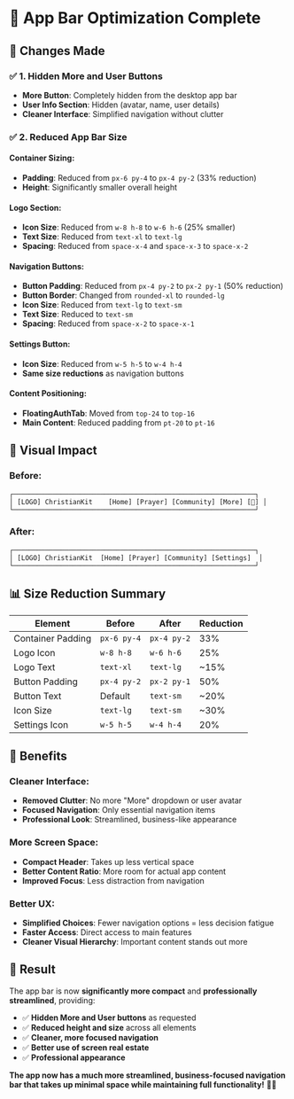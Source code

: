 # 📱 App Bar Optimization Complete

## 🎯 Changes Made

### ✅ **1. Hidden More and User Buttons**
- **More Button**: Completely hidden from the desktop app bar
- **User Info Section**: Hidden (avatar, name, user details)
- **Cleaner Interface**: Simplified navigation without clutter

### ✅ **2. Reduced App Bar Size**

#### **Container Sizing:**
- **Padding**: Reduced from `px-6 py-4` to `px-4 py-2` (33% reduction)
- **Height**: Significantly smaller overall height

#### **Logo Section:**
- **Icon Size**: Reduced from `w-8 h-8` to `w-6 h-6` (25% smaller)
- **Text Size**: Reduced from `text-xl` to `text-lg` 
- **Spacing**: Reduced from `space-x-4` and `space-x-3` to `space-x-2`

#### **Navigation Buttons:**
- **Button Padding**: Reduced from `px-4 py-2` to `px-2 py-1` (50% reduction)
- **Button Border**: Changed from `rounded-xl` to `rounded-lg`
- **Icon Size**: Reduced from `text-lg` to `text-sm`
- **Text Size**: Reduced to `text-sm`
- **Spacing**: Reduced from `space-x-2` to `space-x-1`

#### **Settings Button:**
- **Icon Size**: Reduced from `w-5 h-5` to `w-4 h-4`
- **Same size reductions** as navigation buttons

#### **Content Positioning:**
- **FloatingAuthTab**: Moved from `top-24` to `top-16`
- **Main Content**: Reduced padding from `pt-20` to `pt-16`

## 🎨 Visual Impact

### **Before:**
```
┌─────────────────────────────────────────────────────────────┐
│ [LOGO] ChristianKit    [Home] [Prayer] [Community] [More] [👤] │
└─────────────────────────────────────────────────────────────┘
```

### **After:**
```
┌─────────────────────────────────────────────────────────────┐
│ [LOGO] ChristianKit  [Home] [Prayer] [Community] [Settings]  │
└─────────────────────────────────────────────────────────────┘
```

## 📊 Size Reduction Summary

| Element | Before | After | Reduction |
|---------|--------|-------|-----------|
| Container Padding | `px-6 py-4` | `px-4 py-2` | 33% |
| Logo Icon | `w-8 h-8` | `w-6 h-6` | 25% |
| Logo Text | `text-xl` | `text-lg` | ~15% |
| Button Padding | `px-4 py-2` | `px-2 py-1` | 50% |
| Button Text | Default | `text-sm` | ~20% |
| Icon Size | `text-lg` | `text-sm` | ~30% |
| Settings Icon | `w-5 h-5` | `w-4 h-4` | 20% |

## 🚀 Benefits

### **Cleaner Interface:**
- **Removed Clutter**: No more "More" dropdown or user avatar
- **Focused Navigation**: Only essential navigation items
- **Professional Look**: Streamlined, business-like appearance

### **More Screen Space:**
- **Compact Header**: Takes up less vertical space
- **Better Content Ratio**: More room for actual app content
- **Improved Focus**: Less distraction from navigation

### **Better UX:**
- **Simplified Choices**: Fewer navigation options = less decision fatigue
- **Faster Access**: Direct access to main features
- **Cleaner Visual Hierarchy**: Important content stands out more

## 🎯 Result

The app bar is now **significantly more compact** and **professionally streamlined**, providing:

- ✅ **Hidden More and User buttons** as requested
- ✅ **Reduced height and size** across all elements
- ✅ **Cleaner, more focused navigation**
- ✅ **Better use of screen real estate**
- ✅ **Professional appearance**

**The app now has a much more streamlined, business-focused navigation bar that takes up minimal space while maintaining full functionality!** 📱✨




